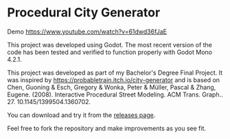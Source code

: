 # Procedural City Generator

Demo https://www.youtube.com/watch?v=61dwd36fJaE

This project was developed using Godot. The most recent version of the code has been tested and verified to function properly with Godot Mono 4.2.1.

This project was developed as part of my Bachelor's Degree Final Project. It was inspired by https://probabletrain.itch.io/city-generator and is based on Chen, Guoning & Esch, Gregory & Wonka, Peter & Müller, Pascal & Zhang, Eugene. (2008). Interactive Procedural Street Modeling. ACM Trans. Graph.. 27. 10.1145/1399504.1360702.

You can download and try it from the [releases page](https://github.com/Carl0sCheca/Procedural-City-Generator-Godot/releases/tag/v1.0).

Feel free to fork the repository and make improvements as you see fit.
